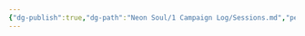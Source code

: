 ```yaml
---
{"dg-publish":true,"dg-path":"Neon Soul/1 Campaign Log/Sessions.md","permalink":"/neon-soul/1-campaign-log/sessions/","updated":"2023-11-03T01:01:52.434-04:00"}
---
```


